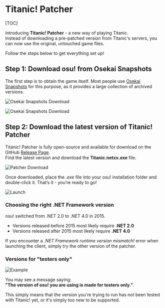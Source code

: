 # Titanic! Patcher

[TOC]

Introducing **Titanic! Patcher** - a new way of playing Titanic.  
Instead of downloading a pre-patched version from Titanic's servers, you can now use the original, untouched game files.

Follow the steps below to get everything set up!

## Step 1: Download osu! from Osekai Snapshots

The first step is to obtain the game itself.
Most people use [Osekai Snapshots](https://osekai.net/snapshots/) for this purpose, as it provides a large collection of archived versions.

![Osekai Snapshots Download](https://raw.githubusercontent.com/osuTitanic/wiki/refs/heads/main/wiki/Patcher/img/osekai.jpg)

![Osekai Snapshots Download](https://raw.githubusercontent.com/osuTitanic/wiki/refs/heads/main/wiki/Patcher/img/osu-folder.jpg)

## Step 2: Download the latest version of Titanic! Patcher

Titanic! Patcher is fully open-source and available for download on the GitHub [Release Page](https://github.com/osuTitanic/hook/releases).  
Find the latest version and download the **Titanic.netxx.exe** file.

![Patcher Download](https://raw.githubusercontent.com/osuTitanic/wiki/refs/heads/main/wiki/Patcher/img/titanic-patcher-download.jpg)

Once downloaded, place the *.exe* file into your osu! installation folder and double-click it. That’s it - you’re ready to go!

![Launch](https://raw.githubusercontent.com/osuTitanic/wiki/refs/heads/main/wiki/Patcher/img/titanic-patcher-launch.jpg)

### Choosing the right .NET Framework version

osu! switched from .NET 2.0 to .NET 4.0 in 2015.  
- Versions released before 2015 most likely require **.NET 2.0**  
- Versions released after 2015 most likely require **.NET 4.0**

If you encounter a *.NET Framework runtime version mismatch!* error when launching the client, simply try the other version of the patcher.

### Versions for "testers only"

![Example](https://raw.githubusercontent.com/osuTitanic/wiki/refs/heads/main/wiki/Patcher/img/testers-only.jpg)

You may see a message saying:  
**"The version of osu! you are using is made for testers only."**.

This simply means that the version you're trying to run has not been tested with Titanic! yet, or it's simply too new to be supported.
